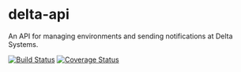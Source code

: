 # delta-api

An API for managing environments and sending notifications at Delta Systems.

[![Build Status](https://travis-ci.org/DeltaSystems/delta-api.svg?branch=master)](https://travis-ci.org/DeltaSystems/delta-api)
[![Coverage Status](https://coveralls.io/repos/github/DeltaSystems/delta-api/badge.svg?branch=master)](https://coveralls.io/github/DeltaSystems/delta-api?branch=master)
